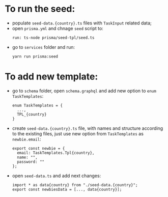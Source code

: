 # To run the seed:

- populate `seed-data.{country}.ts` files with `TaskInput` related data;
- open `prisma.yml` and chnage `seed` script to:
  ```
  run: ts-node prisma/seed-tpl/seed.ts
  ```
- go to `services` folder and run:
  ```
  yarn run prisma:seed
  ```

# To add new template:

- go to `schema` folder, open `schema.graphql` and add new option to `enum TaskTemplates`:
  ```
  enum TaskTemplates = {
    ...,
    TPL_{country}
  }
  ```
- create `seed-data.{country}.ts` file, with names and structure according to the existing files,
  just use new option from `TaskTemplates` as `newbie.email`:
  ```
  export const newbie = {
    email: TaskTemplates.Tpl{country},
    name: "",
    password: ""
  };
  ```
- open `seed-data.ts` and add next changes:
  ```
  import * as data{country} from "./seed-data.{country}";
  export const newbiesData = [..., data{country}];
  ```

